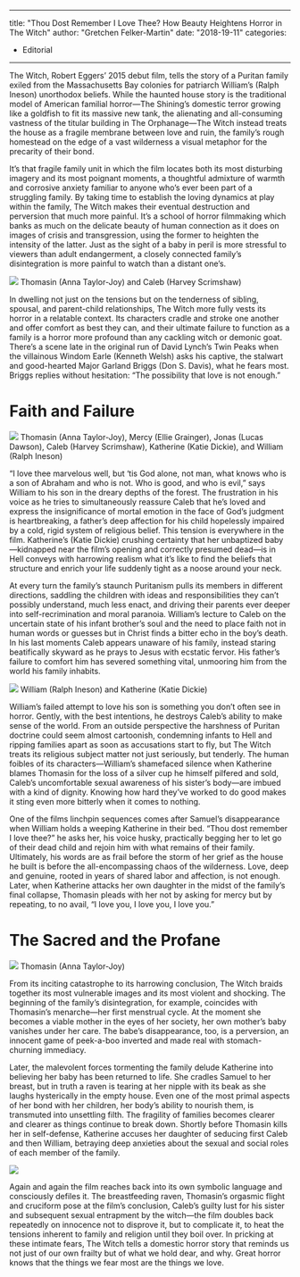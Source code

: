 
---
title: "Thou Dost Remember I Love Thee? How Beauty Heightens Horror in The Witch"
author: "Gretchen Felker-Martin"
date: "2018-19-11"
categories:
- Editorial
---

The Witch, Robert Eggers’ 2015 debut film, tells the story of a Puritan family exiled from the Massachusetts Bay colonies for patriarch William’s (Ralph Ineson) unorthodox beliefs. While the haunted house story is the traditional model of American familial horror—The Shining’s domestic terror growing like a goldfish to fit its massive new tank, the alienating and all-consuming vastness of the titular building in The Orphanage—The Witch instead treats the house as a fragile membrane between love and ruin, the family’s rough homestead on the edge of a vast wilderness a visual metaphor for the precarity of their bond.

It’s that fragile family unit in which the film locates both its most disturbing imagery and its most poignant moments, a thoughtful admixture of warmth and corrosive anxiety familiar to anyone who’s ever been part of a struggling family. By taking time to establish the loving dynamics at play within the family, The Witch makes their eventual destruction and perversion that much more painful. It’s a school of horror filmmaking which banks as much on the delicate beauty of human connection as it does on images of crisis and transgression, using the former to heighten the intensity of the latter. Just as the sight of a baby in peril is more stressful to viewers than adult endangerment, a closely connected family’s disintegration is more painful to watch than a distant one’s.

![](https://i2.wp.com/vrvblog.co/wp-content/uploads/2018/11/image5-3-e1542483869941-1024x549.png?resize=1024%2C549&#038;ssl=1)
Thomasin (Anna Taylor-Joy) and Caleb (Harvey Scrimshaw)

In dwelling not just on the tensions but on the tenderness of sibling, spousal, and parent-child relationships, The Witch more fully vests its horror in a relatable context. Its characters cradle and stroke one another and offer comfort as best they can, and their ultimate failure to function as a family is a horror more profound than any cackling witch or demonic goat. There’s a scene late in the original run of David Lynch’s Twin Peaks when the villainous Windom Earle (Kenneth Welsh) asks his captive, the stalwart and good-hearted Major Garland Briggs (Don S. Davis), what he fears most. Briggs replies without hesitation: “The possibility that love is not enough.”

# Faith and Failure

![](https://i0.wp.com/vrvblog.co/wp-content/uploads/2018/11/image2-7.png?resize=960%2C448&#038;ssl=1)
Thomasin (Anna Taylor-Joy), Mercy (Ellie Grainger), Jonas (Lucas Dawson), Caleb (Harvey Scrimshaw), Katherine (Katie Dickie), and William (Ralph Ineson)

“I love thee marvelous well, but ‘tis God alone, not man, what knows who is a son of Abraham and who is not. Who is good, and who is evil,” says William to his son in the dreary depths of the forest. The frustration in his voice as he tries to simultaneously reassure Caleb that he’s loved and express the insignificance of mortal emotion in the face of God’s judgment is heartbreaking, a father’s deep affection for his child hopelessly impaired by a cold, rigid system of religious belief. This tension is everywhere in the film. Katherine’s (Katie Dickie) crushing certainty that her unbaptized baby—kidnapped near the film’s opening and correctly presumed dead—is in Hell conveys with harrowing realism what it’s like to find the beliefs that structure and enrich your life suddenly tight as a noose around your neck.

At every turn the family’s staunch Puritanism pulls its members in different directions, saddling the children with ideas and responsibilities they can’t possibly understand, much less enact, and driving their parents ever deeper into self-recrimination and moral paranoia. William’s lecture to Caleb on the uncertain state of his infant brother’s soul and the need to place faith not in human words or guesses but in Christ finds a bitter echo in the boy’s death. In his last moments Caleb appears unaware of his family, instead staring beatifically skyward as he prays to Jesus with ecstatic fervor. His father’s failure to comfort him has severed something vital, unmooring him from the world his family inhabits.

![](https://i2.wp.com/vrvblog.co/wp-content/uploads/2018/11/image3-7-1024x432.png?resize=1024%2C432&#038;ssl=1)
William (Ralph Ineson) and Katherine (Katie Dickie)

William’s failed attempt to love his son is something you don’t often see in horror. Gently, with the best intentions, he destroys Caleb’s ability to make sense of the world. From an outside perspective the harshness of Puritan doctrine could seem almost cartoonish, condemning infants to Hell and ripping families apart as soon as accusations start to fly, but The Witch treats its religious subject matter not just seriously, but tenderly. The human foibles of its characters—William’s shamefaced silence when Katherine blames Thomasin for the loss of a silver cup he himself pilfered and sold, Caleb’s uncomfortable sexual awareness of his sister’s body—are imbued with a kind of dignity. Knowing how hard they’ve worked to do good makes it sting even more bitterly when it comes to nothing.

One of the films linchpin sequences comes after Samuel’s disappearance when William holds a weeping Katherine in their bed. “Thou dost remember I love thee?” he asks her, his voice husky, practically begging her to let go of their dead child and rejoin him with what remains of their family. Ultimately, his words are as frail before the storm of her grief as the house he built is before the all-encompassing chaos of the wilderness. Love, deep and genuine, rooted in years of shared labor and affection, is not enough. Later, when Katherine attacks her own daughter in the midst of the family’s final collapse, Thomasin pleads with her not by asking for mercy but by repeating, to no avail, “I love you, I love you, I love you.”

# The Sacred and the Profane

![](https://i0.wp.com/vrvblog.co/wp-content/uploads/2018/11/image1-7-1024x576.png?resize=1024%2C576&#038;ssl=1)
Thomasin (Anna Taylor-Joy)

From its inciting catastrophe to its harrowing conclusion, The Witch braids together its most vulnerable images and its most violent and shocking. The beginning of the family’s disintegration, for example, coincides with Thomasin’s menarche—her first menstrual cycle. At the moment she becomes a viable mother in the eyes of her society, her own mother’s baby vanishes under her care. The babe’s disappearance, too, is a perversion, an innocent game of peek-a-boo inverted and made real with stomach-churning immediacy. 

Later, the malevolent forces tormenting the family delude Katherine into believing her baby has been returned to life. She cradles Samuel to her breast, but in truth a raven is tearing at her nipple with its beak as she laughs hysterically in the empty house. Even one of the most primal aspects of her bond with her children, her body’s ability to nourish them, is transmuted into unsettling filth. The fragility of families becomes clearer and clearer as things continue to break down. Shortly before Thomasin kills her in self-defense, Katherine accuses her daughter of seducing first Caleb and then William, betraying deep anxieties about the sexual and social roles of each member of the family.

![](https://i1.wp.com/vrvblog.co/wp-content/uploads/2018/11/image6-2.png?resize=750%2C461&#038;ssl=1)

Again and again the film reaches back into its own symbolic language and consciously defiles it. The breastfeeding raven, Thomasin’s orgasmic flight and cruciform pose at the film’s conclusion, Caleb’s guilty lust for his sister and subsequent sexual entrapment by the witch—the film doubles back repeatedly on innocence not to disprove it, but to complicate it, to heat the tensions inherent to family and religion until they boil over. In pricking at these intimate fears, The Witch tells a domestic horror story that reminds us not just of our own frailty but of what we hold dear, and why. Great horror knows that the things we fear most are the things we love.
